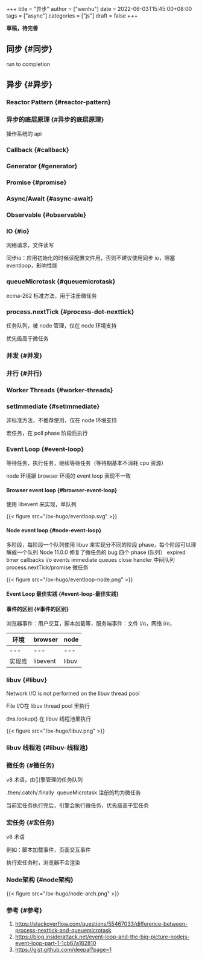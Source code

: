 +++
title = "异步"
author = ["wenhu"]
date = 2022-06-03T15:45:00+08:00
tags = ["async"]
categories = ["js"]
draft = false
+++

**草稿，待完善**


## 同步 {#同步}

run to completion


## 异步 {#异步}


### Reactor Pattern {#reactor-pattern}


### 异步的底层原理 {#异步的底层原理}

操作系统的 api


### Callback {#callback}


### Generator {#generator}


### Promise {#promise}


### Async/Await {#async-await}


### Observable {#observable}


### IO {#io}

网络请求，文件读写

同步io：应用初始化的时候读配置文件用，否则不建议使用同步 io，阻塞 eventloop，影响性能


### queueMicrotask {#queuemicrotask}

ecma-262 标准方法，用于注册微任务


### process.nextTick {#process-dot-nexttick}

任务队列，被 node 管理，仅在 node 环境支持

优先级高于微任务


### 并发 {#并发}


### 并行 {#并行}


### Worker Threads {#worker-threads}


### setImmediate {#setimmediate}

非标准方法，不推荐使用，仅在 node 环境支持

宏任务，在 poll phase 阶段后执行


### Event Loop {#event-loop}

等待任务，执行任务，继续等待任务（等待期基本不消耗 cpu 资源）

node 环境跟 browser 环境的 event loop 表现不一致


#### Browser event loop {#browser-event-loop}

使用 libevent 来实现，单队列

{{< figure src="/ox-hugo/eventloop.svg" >}}


#### Node event loop {#node-event-loop}

多阶段，每阶段一个队列使用 libuv 来实现分不同的阶段 phase，每个阶段可以理解成一个队列
Node 11.0.0 修复了微任务的 bug
四个 phase (队列）
expired timer callbacks
i/o events
immediate queues
close handler
中间队列
process.nextTick/promise 微任务

{{< figure src="/ox-hugo/eventloop-node.png" >}}


#### Event Loop 最佳实践 {#event-loop-最佳实践}


#### 事件的区别 {#事件的区别}

浏览器事件：用户交互，脚本加载等，服务端事件：文件 i/o，网络 i/o，

| 环境 | browser  | node  |
|----|----------|-------|
| --- | ---      | ---   |
| 实现库 | libevent | libuv |


### libuv {#libuv}

Network I/O is not performed on the libuv thread pool

File I/O在 libuv thread pool 里执行

dns.lookup() 在 libuv 线程池里执行

{{< figure src="/ox-hugo/libuv.png" >}}


### libuv 线程池 {#libuv-线程池}


### 微任务 {#微任务}

v8 术语，由引擎管理的任务队列

.then/.catch/.finally  queueMicrotask 注册的均为微任务

当前宏任务执行完后，引擎会执行微任务，优先级高于宏任务


### 宏任务 {#宏任务}

v8 术语

例如：脚本加载事件，页面交互事件

执行宏任务时，浏览器不会渲染


### Node架构 {#node架构}

{{< figure src="/ox-hugo/node-arch.png" >}}


### 参考 {#参考}

1.  <https://stackoverflow.com/questions/55467033/difference-between-process-nexttick-and-queuemicrotask>
2.  <https://blog.insiderattack.net/event-loop-and-the-big-picture-nodejs-event-loop-part-1-1cb67a182810>
3.  <https://gist.github.com/deepal?page=1>
